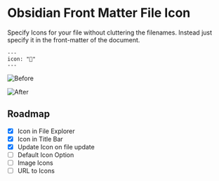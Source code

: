 # Obsidian Front Matter File Icon

Specify Icons for your file without cluttering the filenames. Instead just specify it in the front-matter of the document.

```
---
icon: "🚀"
---
```

![Before](https://github.com/david-gorski/obsidian_front_matter_file_icons/blob/master/readme/empty.png/?raw=true)

![After](https://github.com/david-gorski/obsidian_front_matter_file_icons/blob/master/readme/working.png/?raw=true)

## Roadmap

- [x] Icon in File Explorer 
- [x] Icon in Title Bar
- [x] Update Icon on file update
- [ ] Default Icon Option
- [ ] Image Icons
- [ ] URL to Icons